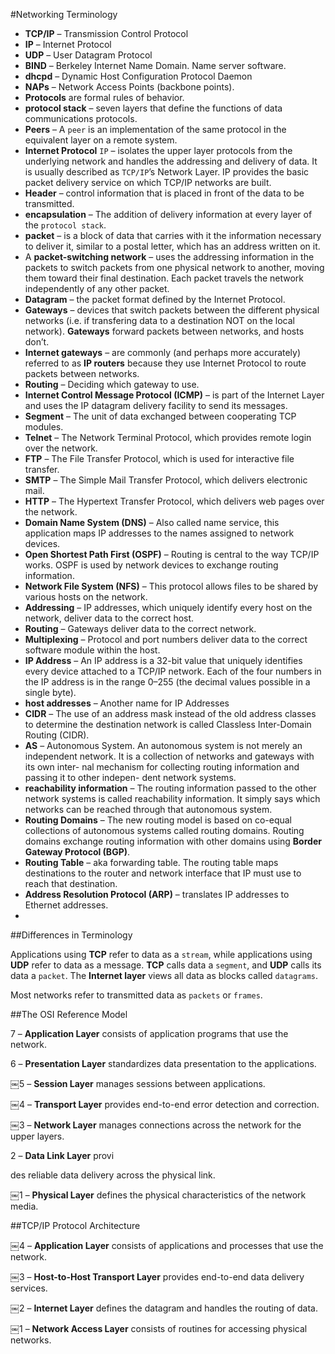 #Networking Terminology

* **TCP/IP** – Transmission Control Protocol
* **IP** – Internet Protocol
* **UDP** – User Datagram Protocol
* **BIND** – Berkeley Internet Name Domain. Name server software.
* **dhcpd** – Dynamic Host Configuration Protocol Daemon
* **NAPs** – Network Access Points (backbone points).
* **Protocols** are formal rules of behavior.
* **protocol stack** – seven layers that define the functions of data communications protocols.
* **Peers** – A `peer` is an implementation of the same protocol in the equivalent layer on a remote system.
* **Internet Protocol** `IP` – isolates the upper layer protocols from the underlying network and handles the addressing and delivery of data. It is usually described as `TCP/IP`’s Network Layer. IP provides the basic packet delivery service on which TCP/IP networks are built.
* **Header** – control information that is placed in front of the data to be transmitted.
* **encapsulation** – The addition of delivery information at every layer of the `protocol stack`.
* **packet** – is a block of data that carries with it the information necessary to deliver it, similar to a postal letter, which has an address written on it.
* A **packet-switching network** – uses the addressing information in the packets to switch packets from one physical network to another, moving them toward their final destination. Each packet travels the network independently of any other packet.
* **Datagram** – the packet format defined by the Internet Protocol.
* **Gateways** – devices that switch packets between the different physical networks (i.e. if transfering data to a destination NOT on the local network). **Gateways** forward packets between networks, and hosts don’t.
* **Internet gateways** – are commonly (and perhaps more accurately) referred to as **IP routers** because they use Internet Protocol to route packets between networks.
* **Routing** – Deciding which gateway to use.
* **Internet Control Message Protocol (ICMP)** – is part of the Internet Layer and uses the IP datagram delivery facility to send its messages.
* **Segment** – The unit of data exchanged between cooperating TCP modules.
* **Telnet** – The Network Terminal Protocol, which provides remote login over the network.* **FTP** – The File Transfer Protocol, which is used for interactive file transfer.* **SMTP** – The Simple Mail Transfer Protocol, which delivers electronic mail.* **HTTP** – The Hypertext Transfer Protocol, which delivers web pages over the network.
* **Domain Name System (DNS)** – Also called name service, this application maps IP addresses to the names assigned to network devices.* **Open Shortest Path First (OSPF)** – Routing is central to the way TCP/IP works. OSPF is used by network devices to exchange routing information. * **Network File System (NFS)** – This protocol allows files to be shared by various hosts on the network.
* **Addressing** – IP addresses, which uniquely identify every host on the network, deliver data to the correct host.* **Routing** – Gateways deliver data to the correct network.* **Multiplexing** – Protocol and port numbers deliver data to the correct software module within the host.
* **IP Address** – An IP address is a 32-bit value that uniquely identifies every device attached to a TCP/IP network. Each of the four numbers in the IP address is in the range 0–255 (the decimal values possible in a single byte). 
* **host addresses** – Another name for IP Addresses
* **CIDR** – The use of an address mask instead of the old address classes to determine the destination network is called Classless Inter-Domain Routing (CIDR).
* **AS** – Autonomous System. An autonomous system is not merely an independent network. It is a collection of networks and gateways with its own inter- nal mechanism for collecting routing information and passing it to other indepen- dent network systems.
* **reachability information** – The routing information passed to the other network systems is called reachability information. It simply says which networks can be reached through that autonomous system.
* **Routing Domains** – The new routing model is based on co-equal collections of autonomous systems called routing domains. Routing domains exchange routing information with other domains using **Border Gateway Protocol (BGP)**.
* **Routing Table** – aka forwarding table. The routing table maps destinations to the router and network interface that IP must use to reach that destination.
* **Address Resolution Protocol (ARP)** – translates IP addresses to Ethernet addresses.
* 





##Differences in Terminology

Applications using **TCP** refer to data as a `stream`, while applications using **UDP** refer to data as a message. **TCP** calls data a `segment`, and **UDP** calls its data a `packet`. The **Internet layer** views all data as blocks called `datagrams`.

Most networks refer to transmitted data as `packets` or `frames`.


##The OSI Reference Model 

7 – **Application Layer** consists of application programs that use the network.

6 – **Presentation Layer** standardizes data presentation to the applications.￼5 – **Session Layer** manages sessions between applications.￼4 – **Transport Layer** provides end-to-end error detection and correction.￼3 – **Network Layer** manages connections across the network for the upper layers.
2 – **Data Link Layer** provi
des reliable data delivery across the physical link.
￼1 – **Physical Layer** defines the physical characteristics of the network media.
##TCP/IP Protocol Architecture

￼4 – **Application Layer** consists of applications and processes that use the network.
￼3 – **Host-to-Host Transport Layer** provides end-to-end data delivery services.
￼2 – **Internet Layer** defines the datagram and handles the routing of data.
￼1 – **Network Access Layer** consists of routines for accessing physical networks.


